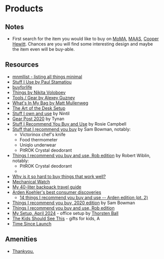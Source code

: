 # Products

## Notes

- First search for the item you would like to buy on [MoMA](https://www.moma.org/collection/?=undefined&page=&direction=), [MAAS](https://collection.maas.museum/search?q=radio), [Cooper Hewitt](https://collection.cooperhewitt.org/). Chances are you will find some interesting design and maybe the item even will be buy-able.

## Resources

- [mnmllist - listing all things minimal](https://mnmll.ist/)
- [Stuff I Use by Paul Stamatiou](https://paulstamatiou.com/stuff-i-use)
- [buyforlife](https://www.buyforlife.com/)
- [Things by Nikita Voloboev](https://wiki.nikitavoloboev.xyz/sharing/things)
- [Tools / Gear by Alexey Guzney](https://guzey.com/tools-gear/)
- [What's In My Bag by Matt Mullenweg](https://ma.tt/category/in-my-bag/)
- [The Art of the Desk Setup](https://www.arun.is/blog/desk-setup/)
- [Stuff I own and use](https://nintil.com/1-stuff-i-own-and-use) by Nintil
- [Gear Post 2020](https://tynan.com/gear2020/) by Tynan
- [Stuff I Recommend You Buy and Use](https://www.rosiecampbell.me/stuff-i-recommend-you-buy-and-use/) by Rosie Campbell
- [Stuff that I recommend you buy](https://s8mb.medium.com/stuff-that-i-recommend-you-buy-747d7a3bd51e) by Sam Bowman, notably:
  - Victorinox chef's knife
  - Food thermometer
  - Uniqlo underwear
  - PitROK Crystal deodorant
- [Things I recommend you buy and use, Rob edition](https://medium.com/@robertwiblin/things-i-recommend-you-buy-and-use-rob-edition-1d7b2ce27d68) by Robert Wiblin, notably:
  - PitROK Crystal deodorant
  - 
- [Why is it so hard to buy things that work well?](https://danluu.com/nothing-works/)
- [Mechanical Watch](https://ciechanow.ski/mechanical-watch/)
- [My 40-liter backpack travel guide](https://vitalik.ca/general/2022/06/20/backpack.html)
- [Arden Koehler's best consumer discoveries](https://www.facebook.com/ardenlk/posts/10156553178262333)
  - [14 things I recommend you buy and use -- Arden edition (pt. 2)](https://docs.google.com/document/d/1ZrSzGLuwIEWeQJ_2zL5vpYDyV-LmC-8SBy-Q4WPF318/edit#heading=h.6ctkknh27gv8)
- [Things I recommend you buy, 2020 edition](https://sambowman.substack.com/p/things-i-recommend-you-buy-2020-sam-bowman) by Sam Bowman
- [Things I recommend you buy and use, Rob edition](https://medium.com/@robertwiblin/things-i-recommend-you-buy-and-use-rob-edition-1d7b2ce27d68)
- [My Setup, April 2024](https://registerspill.thorstenball.com/p/my-setup-april-2024) - office setup by [Thorsten Ball](https://thorstenball.com/)
- [The Kids Should See This](https://thekidshouldseethis.com/giftguide) - gifts for kids, A
- [Time Since Launch](https://cwandt.com/products/time-since-launch)

## Amenities

- [Thankyou.](https://thankyou.co/categories/thankyou-nurture/amenities)


